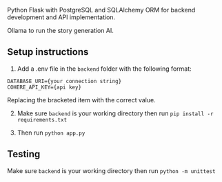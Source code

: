 Python Flask with PostgreSQL and SQLAlchemy ORM for backend development and API implementation.

Ollama to run the story generation AI.

## Setup instructions

1. Add a .env file in the `backend` folder with the following format:

```
DATABASE_URI={your connection string}
COHERE_API_KEY={api key}
```

Replacing the bracketed item with the correct value.

2. Make sure `backend` is your working directory then run
`pip install -r requirements.txt`

3. Then run
`python app.py`

## Testing

Make sure `backend` is your working directory then run
```python -m unittest```